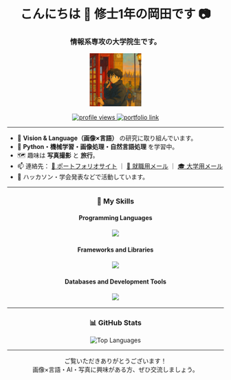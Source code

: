 <h1 align="center">
  こんにちは 👋 修士1年の岡田です 📷
</h1>

<h3 align="center">
  情報系専攻の大学院生です。
</h3>

<p align="center">
  <img src="./images/okada.png" alt="岡田" width="120">
</p>

<p align="center">
  <!-- プロフィール閲覧数とHPバッジ -->
  <a href="https://github.com/otake-code">
    <img src="https://komarev.com/ghpvc/?username=otake-code&label=Profile%20views&color=0e75b6&style=flat-square" alt="profile views" />
  </a>
  <a href="https://otake-code.github.io/">
    <img src="https://img.shields.io/badge/HP-Portfolio-blue?style=flat-square" alt="portfolio link" />
  </a>
</p>

---

- 🔬 **Vision & Language（画像×言語）** の研究に取り組んでいます。
- 🌱 **Python・機械学習・画像処理・自然言語処理** を学習中。
- 🗺️ 趣味は **写真撮影** と **旅行**。
- 📫 連絡先：
  [📁 ポートフォリオサイト](https://otake-code.github.io/) ｜ [💼 就職用メール](mailto:okdw24@gmail.com) ｜ [🎓 大学用メール](mailto:okada@cv.info.gifu-u.ac.jp)
- 📝 ハッカソン・学会発表などで活動しています。

---

<h3 align="center">
  🧠 My Skills
</h3>

<h4 align="center">Programming Languages</h4>
<p align="center">
  <a href="https://skillicons.dev">
    <img src="https://skillicons.dev/icons?i=python,java,c,cpp,js,html,css,php,bash&perline=9" />
  </a>
</p>

<h4 align="center">Frameworks and Libraries</h4>
<p align="center">
  <a href="https://skillicons.dev">
    <img src="https://skillicons.dev/icons?i=react,nodejs,pytorch,tensorflow,opencv,fastapi&perline=6" />
  </a>
</p>

<h4 align="center">Databases and Development Tools</h4>
<p align="center">
  <a href="https://skillicons.dev">
    <img src="https://skillicons.dev/icons?i=git,github,vscode,docker,mysql,gcp,linux,ubuntu,androidstudio,arduino,pr&perline=9" />
  </a>
</p>

---

<h3 align="center">
  📊 GitHub Stats
</h3>

<p align="center">
  <img src="https://github-readme-stats.vercel.app/api/top-langs/?username=otake-code&layout=compact&theme=tokyonight&hide_border=true&langs_count=8&custom_title=よく使う言語" alt="Top Languages" />
</p>

---

<p align="center">
  ご覧いただきありがとうございます！<br>
  画像×言語・AI・写真に興味がある方、ぜひ交流しましょう。
</p>

